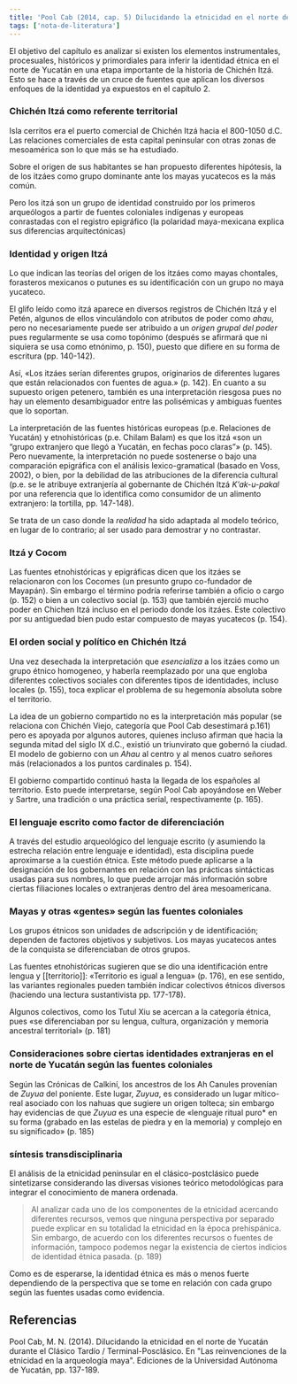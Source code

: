 ```yaml
---
title: 'Pool Cab (2014, cap. 5) Dilucidando la etnicidad en el norte de Yucatán durante el Clásico Tardío'
tags: ['nota-de-literatura']
---
```

El objetivo del capítulo es analizar si existen los elementos instrumentales, procesuales, históricos y primordiales para inferir la identidad étnica en el norte de Yucatán en una etapa importante de la historia de Chichén Itzá. Esto se hace a través de un cruce de fuentes que aplican los diversos enfoques de la identidad ya expuestos en el capítulo 2.

### Chichén Itzá como referente territorial

Isla cerritos era el puerto comercial de Chichén Itzá hacia el 800-1050 d.C. Las relaciones comerciales de esta capital peninsular con otras zonas de mesoamérica son lo que más se ha estudiado.

Sobre el origen de sus habitantes se han propuesto diferentes hipótesis, la de los itzáes como grupo dominante ante los mayas yucatecos es la más común.

Pero los itzá son un grupo de identidad construido por los primeros arqueólogos a partir de fuentes coloniales indígenas y europeas conrastadas con el registro epigráfico (la polaridad maya-mexicana explica sus diferencias arquitectónicas)

### Identidad y origen Itzá

Lo que indican las teorías del origen de los itzáes como mayas chontales, forasteros mexicanos o putunes es su identificación con un grupo no maya yucateco.

El glifo leído como itzá aparece en diversos registros de Chichén Itzá y el Petén, algunos de ellos vinculándolo con atributos de poder como *ahau*, pero no necesariamente puede ser atribuido a un *origen grupal del poder* pues regularmente se usa como topónimo (después se afirmará que ni siquiera se usa como etnónimo, p. 150), puesto que difiere en su forma de escritura (pp. 140-142).

Así, «Los itzáes serían diferentes grupos, originarios de diferentes lugares que están relacionados con fuentes de agua.» (p. 142). En cuanto a su supuesto origen petenero, también es una interpretación riesgosa pues no hay un elemento desambiguador entre las polisémicas y ambiguas fuentes que lo soportan.

La interpretación de las fuentes históricas europeas (p.e. Relaciones de Yucatán) y etnohistóricas (p.e. Chilam Balam) es que los itzá «son un “grupo extranjero que llegó a Yucatán, en fechas poco claras”» (p. 145). Pero nuevamente, la interpretación no puede sostenerse o bajo una comparación epigráfica con el análisis lexico-gramatical (basado en Voss, 2002), o bien, por la debilidad de las atribuciones de la diferencia cultural (p.e. se le atribuye extranjería al gobernante de Chichén Itzá *K’ak-u-pakal* por una referencia que lo identifica como consumidor de un alimento extranjero: la tortilla, pp. 147-148).

Se trata de un caso donde la *realidad* ha sido adaptada al modelo teórico, en lugar de lo contrario; al ser usado para demostrar y no contrastar.

### Itzá y Cocom

Las fuentes etnohistóricas y epigráficas dicen que los itzáes se relacionaron con los Cocomes (un presunto grupo co-fundador de Mayapán). Sin embargo el término podría referirse también a oficio o cargo (p. 152) o bien a un colectivo social (p. 153) que también ejerció mucho poder en Chichen Itzá incluso en el periodo donde los itzáes. Este colectivo por su antiguedad bien pudo estar compuesto de mayas yucatecos (p. 154).

### El orden social y político en Chichén Itzá

Una vez desechada la interpretación que *esencializa* a los itzáes como un grupo étnico homogeneo, y haberla reemplazado por una que engloba diferentes colectivos sociales con diferentes tipos de identidades, incluso locales (p. 155), toca explicar el problema de su hegemonía absoluta sobre el territorio.

La idea de un gobierno compartido no es la interpretación más popular (se relaciona con Chichén Viejo, categoría que Pool Cab desestimará p.161) pero es apoyada por algunos autores, quienes incluso afirman que hacia la segunda mitad del siglo IX d.C., existió un triunvirato que gobernó la ciudad. El modelo de gobierno con un *Ahau* al centro y al menos cuatro señores más (relacionados a los puntos cardinales p. 154).

El gobierno compartido continuó hasta la llegada de los españoles al territorio. Esto puede interpretarse, según Pool Cab apoyándose en Weber y Sartre, una tradición o una práctica serial, respectivamente (p. 165).

### El lenguaje escrito como factor de diferenciación

A través del estudio arqueológico del lenguaje escrito (y asumiendo la estrecha relación entre lenguaje e identidad), esta disciplina puede aproximarse a la cuestión étnica. Este método puede aplicarse a la designación de los gobernantes en relación con las prácticas sintácticas usadas para sus nombres, lo que puede arrojar más información sobre ciertas filiaciones locales o extranjeras dentro del área mesoamericana.

### Mayas y otras «gentes» según las fuentes coloniales

Los grupos étnicos son unidades de adscripción y de identificación; dependen de factores objetivos y subjetivos. Los mayas yucatecos antes de la conquista se diferenciaban de otros grupos.

Las fuentes etnohistóricas sugieren que se dio una identificación entre lengua y [[territorio]]: «Territorio es igual a lengua» (p. 176), en ese sentido, las variantes regionales pueden también indicar colectivos étnicos diversos (haciendo una lectura sustantivista pp. 177-178).

Algunos colectivos, como los Tutul Xiu se acercan a la categoría étnica, pues «se diferenciaban por su lengua, cultura, organización y memoria ancestral territorial» (p. 181)

### Consideraciones sobre ciertas identidades extranjeras en el norte de Yucatán según las fuentes coloniales

Según las Crónicas de Calkiní, los ancestros de los Ah Canules provenían de *Zuyua* del poniente. Este lugar, *Zuyua*, es considerado un lugar mítico-real asociado con los nahuas que sugiere un origen tolteca; sin embargo hay evidencias de que *Zuyua* es una especie de «lenguaje ritual puro* en su forma (grabado en las estelas de piedra y en la memoria) y complejo en su significado» (p. 185)

### síntesis transdisciplinaria

El análisis de la etnicidad peninsular en el clásico-postclásico puede sintetizarse considerando las diversas visiones teórico metodológicas para integrar el conocimiento de manera ordenada.

>Al analizar cada uno de los componentes de la etnicidad acercando diferentes recursos, vemos que ninguna perspectiva por separado puede explicar en su totalidad la etnicidad en la época prehispánica. Sin embargo, de acuerdo con los diferentes recursos o fuentes de información, tampoco podemos negar la existencia de ciertos indicios de identidad étnica pasada. (p. 189)

Como es de esperarse, la identidad étnica es más o menos fuerte dependiendo de la perspectiva que se tome en relación con cada grupo según las fuentes usadas como evidencia.

## Referencias

Pool Cab, M. N. (2014). Dilucidando la etnicidad en el norte de Yucatán durante el Clásico Tardío / Terminal-Posclásico. En "Las reinvenciones de la etnicidad en la arqueología maya". Ediciones de la Universidad Autónoma de Yucatán, pp. 137-189.
